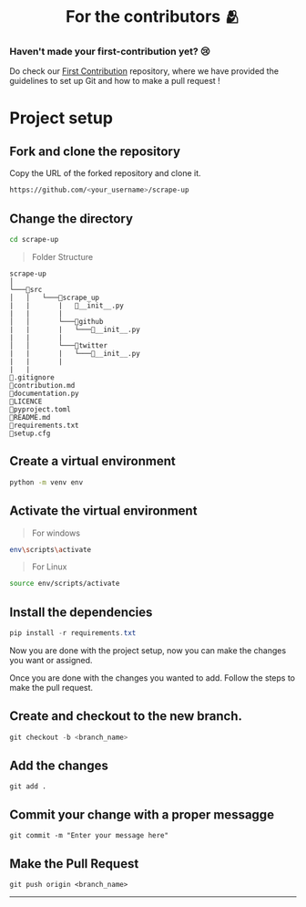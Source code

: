 <h1 align=center> For the contributors 🫂 </h1>

### Haven't made your first-contribution yet? 😢
Do check our [First Contribution](https://github.com/Clueless-Community/first-contribution) repository, where we have provided the guidelines to set up Git and how to make a pull request !

# Project setup 
## Fork and clone the repository
Copy the URL of the forked repository and clone it.
```bash
https://github.com/<your_username>/scrape-up
```

## Change the directory
```bash
cd scrape-up
```

> Folder Structure
```
scrape-up
│   
└───📂src
│   │   └───📂scrape_up 
|   |       |   📄__init__.py
|   |       | 
│   │       └───📂github 
|   |       |   └───📄__init__.py
|   |       |
│   │       └───📂twitter
|   |       |   └───📄__init__.py
|   |       |
|   |
📄.gitignore
📄contribution.md
📄documentation.py
📄LICENCE
📄pyproject.toml
📄README.md
📄requirements.txt
📄setup.cfg
```


## Create a virtual environment
```bash
python -m venv env
```
## Activate the virtual environment
> For windows
```bash
env\scripts\activate
```
> For Linux
```bash
source env/scripts/activate
```

## Install the dependencies
```powershell
pip install -r requirements.txt
```

Now you are done with the project setup, now you can make the changes you want or assigned.


Once you are done with the changes you wanted to add. Follow the steps to make the pull request.
## Create and checkout to the new branch.
```powershell
git checkout -b <branch_name>
```
## Add the changes
```
git add .
```

## Commit your change with a proper messagge
```
git commit -m "Enter your message here"
```

## Make the Pull Request
```
git push origin <branch_name>
```
---